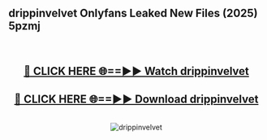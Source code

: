 <h2>drippinvelvet Onlyfans Leaked New Files (2025) 5pzmj</h2>
<br>
<div align="center">
<h2><a href="https://mediafiles.top/drippinvelvet&ref=git" rel="nofollow">🔴 CLICK HERE 🌐==►► Watch drippinvelvet</a></h2>
<h2><a href="https://mediafiles.top/drippinvelvet&ref=git" rel="nofollow">🔴 CLICK HERE 🌐==►► Download drippinvelvet</a></h2>
<br>
<a href="https://mediafiles.top/drippinvelvet&ref=git" rel="nofollow" data-target="animated-image.originalLink"><img src="https://i.ibb.co.com/xMMVF88/686577567.gif" alt="drippinvelvet" style="max-width: 100%; display: inline-block;" data-target="animated-image.originalImage"></a>
</div>
<br>
<br>
